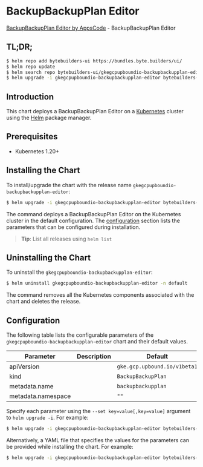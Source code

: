 # BackupBackupPlan Editor

[BackupBackupPlan Editor by AppsCode](https://byte.builders) - BackupBackupPlan Editor

## TL;DR;

```bash
$ helm repo add bytebuilders-ui https://bundles.byte.builders/ui/
$ helm repo update
$ helm search repo bytebuilders-ui/gkegcpupboundio-backupbackupplan-editor --version=v0.4.18
$ helm upgrade -i gkegcpupboundio-backupbackupplan-editor bytebuilders-ui/gkegcpupboundio-backupbackupplan-editor -n default --create-namespace --version=v0.4.18
```

## Introduction

This chart deploys a BackupBackupPlan Editor on a [Kubernetes](http://kubernetes.io) cluster using the [Helm](https://helm.sh) package manager.

## Prerequisites

- Kubernetes 1.20+

## Installing the Chart

To install/upgrade the chart with the release name `gkegcpupboundio-backupbackupplan-editor`:

```bash
$ helm upgrade -i gkegcpupboundio-backupbackupplan-editor bytebuilders-ui/gkegcpupboundio-backupbackupplan-editor -n default --create-namespace --version=v0.4.18
```

The command deploys a BackupBackupPlan Editor on the Kubernetes cluster in the default configuration. The [configuration](#configuration) section lists the parameters that can be configured during installation.

> **Tip**: List all releases using `helm list`

## Uninstalling the Chart

To uninstall the `gkegcpupboundio-backupbackupplan-editor`:

```bash
$ helm uninstall gkegcpupboundio-backupbackupplan-editor -n default
```

The command removes all the Kubernetes components associated with the chart and deletes the release.

## Configuration

The following table lists the configurable parameters of the `gkegcpupboundio-backupbackupplan-editor` chart and their default values.

|     Parameter      | Description |                 Default                 |
|--------------------|-------------|-----------------------------------------|
| apiVersion         |             | <code>gke.gcp.upbound.io/v1beta1</code> |
| kind               |             | <code>BackupBackupPlan</code>           |
| metadata.name      |             | <code>backupbackupplan</code>           |
| metadata.namespace |             | <code>""</code>                         |


Specify each parameter using the `--set key=value[,key=value]` argument to `helm upgrade -i`. For example:

```bash
$ helm upgrade -i gkegcpupboundio-backupbackupplan-editor bytebuilders-ui/gkegcpupboundio-backupbackupplan-editor -n default --create-namespace --version=v0.4.18 --set apiVersion=gke.gcp.upbound.io/v1beta1
```

Alternatively, a YAML file that specifies the values for the parameters can be provided while
installing the chart. For example:

```bash
$ helm upgrade -i gkegcpupboundio-backupbackupplan-editor bytebuilders-ui/gkegcpupboundio-backupbackupplan-editor -n default --create-namespace --version=v0.4.18 --values values.yaml
```
